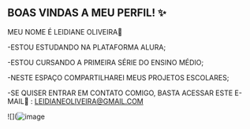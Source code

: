 ## BOAS VINDAS A MEU PERFIL! ✨ 

MEU NOME É LEIDIANE OLIVEIRA💙

-ESTOU ESTUDANDO NA PLATAFORMA ALURA;

-ESTOU CURSANDO A PRIMEIRA SÉRIE DO ENSINO MÉDIO;

-NESTE ESPAÇO COMPARTILHAREI MEUS PROJETOS ESCOLARES;

-SE QUISER ENTRAR EM CONTATO COMIGO, BASTA ACESSAR ESTE E-MAIL📮 :
LEIDIANEOLIVEIRA@GMAIL.COM

![](![image](https://github.com/user-attachments/assets/71b9811c-c04e-4354-823f-b4350f7107ed)

